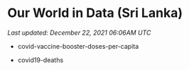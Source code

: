 # Our World in Data (Sri Lanka)

*Last updated: December 22, 2021 06:06AM UTC*

* covid-vaccine-booster-doses-per-capita

* covid19-deaths